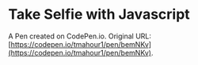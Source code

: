 # Take Selfie with Javascript

A Pen created on CodePen.io. Original URL: [https://codepen.io/tmahour1/pen/bemNKv](https://codepen.io/tmahour1/pen/bemNKv).

